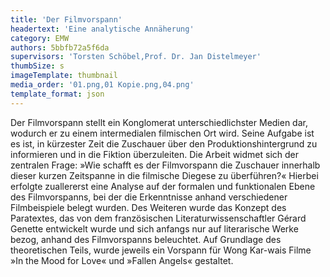 ```yaml
---
title: 'Der Filmvorspann'
headertext: 'Eine analytische Annäherung'
category: EMW
authors: 5bbfb72a5f6da
supervisors: 'Torsten Schöbel,Prof. Dr. Jan Distelmeyer'
thumbSize: s
imageTemplate: thumbnail
media_order: '01.png,01 Kopie.png,04.png'
template_format: json
---
```


Der Filmvorspann stellt ein Konglomerat unterschiedlichster Medien dar, wodurch er zu einem intermedialen filmischen Ort wird. Seine Aufgabe ist es ist, in kürzester Zeit die Zuschauer über den Produktionshintergrund zu informieren und in die Fiktion überzuleiten. Die Arbeit widmet sich der zentralen Frage: »Wie schafft es der Filmvorspann die Zuschauer innerhalb dieser kurzen Zeitspanne in die filmische Diegese zu überführen?« Hierbei erfolgte zuallererst eine Analyse auf der formalen und funktionalen Ebene des Filmvorspanns, bei der die Erkenntnisse anhand verschiedener Filmbeispiele belegt wurden. Des Weiteren wurde das Konzept des Paratextes, das von dem französischen Literaturwissenschaftler Gérard Genette entwickelt wurde und sich anfangs nur auf literarische Werke bezog, anhand des Filmvorspanns beleuchtet. Auf Grundlage des theoretischen Teils, wurde jeweils ein Vorspann für Wong Kar-wais Filme »In the Mood for Love« und »Fallen Angels« gestaltet.